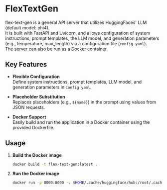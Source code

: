 # FlexTextGen

flex-text-gen is a general API server that utilizes HuggingFaces' LLM (default model: phi4).  
It is built with FastAPI and Uvicorn, and allows configuration of system instructions, prompt templates, the LLM model, and generation parameters (e.g., temperature, max_length) via a configuration file (`config.yaml`).  
The server can also be run as a Docker container.

## Key Features

- **Flexible Configuration**  
  Define system instructions, prompt templates, LLM model, and generation parameters in `config.yaml`.

- **Placeholder Substitution**  
  Replaces placeholders (e.g., `${name}`) in the prompt using values from JSON requests.

- **Docker Support**  
  Easily build and run the application in a Docker container using the provided Dockerfile.

## Usage

1. **Build the Docker image**

   ```sh
   docker build -t flex-text-gen:latest .
   ```

2. **Run the Docker image**

   ```sh
   docker run -p 8000:8000 -v $HOME/.cache/huggingface/hub:/root/.cache/huggingface/hub flex-text-gen:latest
   ```
